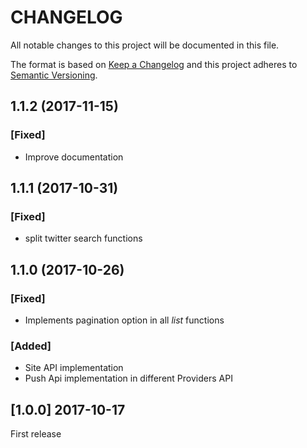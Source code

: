 CHANGELOG
=========

All notable changes to this project will be documented in this file.

The format is based on [Keep a Changelog](http://keepachangelog.com/en/1.0.0/)
and this project adheres to [Semantic Versioning](http://semver.org/spec/v2.0.0.html).


1.1.2 (2017-11-15)
------------------

### [Fixed]

*   Improve documentation 

1.1.1 (2017-10-31)
------------------

### [Fixed]

*   split twitter search functions


1.1.0 (2017-10-26)
------------------

### [Fixed]

*   Implements pagination option in all *list* functions

### [Added]

*   Site API implementation
*   Push Api implementation in different Providers API


[1.0.0]  2017-10-17
-------------------

First release
